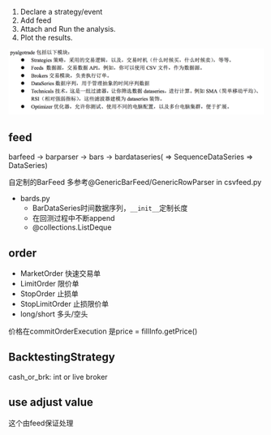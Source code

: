 1. Declare a strategy/event
1. Add feed
1. Attach and Run the analysis.
1. Plot the results.

![](images/1.png)

## feed

barfeed -> barparser -> bars -> bardataseries( => SequenceDataSeries => DataSeries)

自定制的BarFeed 多参考@GenericBarFeed/GenericRowParser in csvfeed.py

- bards.py
	- BarDataSeries时间数据序列，`__init__`定制长度
	- 在回测过程中不断append
	- @collections.ListDeque

## order

- MarketOrder 快速交易单
- LimitOrder 限价单
- StopOrder 止损单
- StopLimitOrder 止损限价单
- long/short 多头/空头

价格在commitOrderExecution 是price = fillInfo.getPrice()

## BacktestingStrategy

cash_or_brk: int or live broker

## use adjust value 

这个由feed保证处理